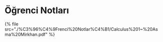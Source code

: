 # Öğrenci Notları

<!--Index-->

{% file src="./%C3%96%C4%9Frenci%20Notlar%C4%B1/Calculus%201~%20Asma%20Mirkhan.pdf" %}

<!--Index-->
